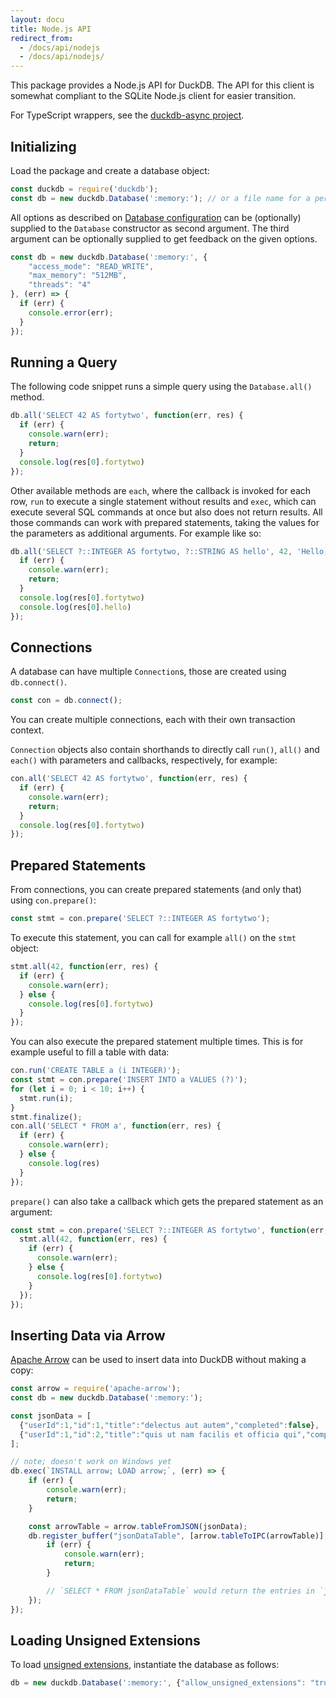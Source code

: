 ```yaml
---
layout: docu
title: Node.js API
redirect_from:
  - /docs/api/nodejs
  - /docs/api/nodejs/
---
```


This package provides a Node.js API for DuckDB.
The API for this client is somewhat compliant to the SQLite Node.js client for easier transition.

For TypeScript wrappers, see the [duckdb-async project](https://www.npmjs.com/package/duckdb-async).

## Initializing

Load the package and create a database object:

```js
const duckdb = require('duckdb');
const db = new duckdb.Database(':memory:'); // or a file name for a persistent DB
```

All options as described on [Database configuration](../../configuration/overview#configuration-reference) can be (optionally) supplied to the `Database` constructor as second argument. The third argument can be optionally supplied to get feedback on the given options.

```js
const db = new duckdb.Database(':memory:', {
    "access_mode": "READ_WRITE",
    "max_memory": "512MB",
    "threads": "4"
}, (err) => {
  if (err) {
    console.error(err);
  }
});
```

## Running a Query

The following code snippet runs a simple query using the `Database.all()` method.

```js
db.all('SELECT 42 AS fortytwo', function(err, res) {
  if (err) {
    console.warn(err);
    return;
  }
  console.log(res[0].fortytwo)
});
```

Other available methods are `each`, where the callback is invoked for each row, `run` to execute a single statement without results and `exec`, which can execute several SQL commands at once but also does not return results. All those commands can work with prepared statements, taking the values for the parameters as additional arguments. For example like so:

```js
db.all('SELECT ?::INTEGER AS fortytwo, ?::STRING AS hello', 42, 'Hello, World', function(err, res) {
  if (err) {
    console.warn(err);
    return;
  }
  console.log(res[0].fortytwo)
  console.log(res[0].hello)
});
```

## Connections

A database can have multiple `Connection`s, those are created using `db.connect()`.

```js
const con = db.connect();
```

You can create multiple connections, each with their own transaction context.

`Connection` objects also contain shorthands to directly call `run()`, `all()` and `each()` with parameters and callbacks, respectively, for example:

```js
con.all('SELECT 42 AS fortytwo', function(err, res) {
  if (err) {
    console.warn(err);
    return;
  }
  console.log(res[0].fortytwo)
});
```

## Prepared Statements

From connections, you can create prepared statements (and only that) using `con.prepare()`:

```js
const stmt = con.prepare('SELECT ?::INTEGER AS fortytwo');
```

To execute this statement, you can call for example `all()` on the `stmt` object:

```js
stmt.all(42, function(err, res) {
  if (err) {
    console.warn(err);
  } else {
    console.log(res[0].fortytwo)
  }
});
```

You can also execute the prepared statement multiple times. This is for example useful to fill a table with data:

```js
con.run('CREATE TABLE a (i INTEGER)');
const stmt = con.prepare('INSERT INTO a VALUES (?)');
for (let i = 0; i < 10; i++) {
  stmt.run(i);
}
stmt.finalize();
con.all('SELECT * FROM a', function(err, res) {
  if (err) {
    console.warn(err);
  } else {
    console.log(res)
  }
});
```

`prepare()` can also take a callback which gets the prepared statement as an argument:

```js
const stmt = con.prepare('SELECT ?::INTEGER AS fortytwo', function(err, stmt) {
  stmt.all(42, function(err, res) {
    if (err) {
      console.warn(err);
    } else {
      console.log(res[0].fortytwo)
    }
  });
});
```

## Inserting Data via Arrow

[Apache Arrow](../../guides/python/sql_on_arrow) can be used to insert data into DuckDB without making a copy:

```js
const arrow = require('apache-arrow');
const db = new duckdb.Database(':memory:');

const jsonData = [
  {"userId":1,"id":1,"title":"delectus aut autem","completed":false},
  {"userId":1,"id":2,"title":"quis ut nam facilis et officia qui","completed":false}
];

// note; doesn't work on Windows yet
db.exec(`INSTALL arrow; LOAD arrow;`, (err) => {
    if (err) {
        console.warn(err);
        return;
    }

    const arrowTable = arrow.tableFromJSON(jsonData);
    db.register_buffer("jsonDataTable", [arrow.tableToIPC(arrowTable)], true, (err, res) => {
        if (err) {
            console.warn(err);
            return;
        }

        // `SELECT * FROM jsonDataTable` would return the entries in `jsonData`
    });
});
```

## Loading Unsigned Extensions

To load [unsigned extensions](../../extensions/overview#ensuring-the-integrity-of-extensions), instantiate the database as follows:

```js
db = new duckdb.Database(':memory:', {"allow_unsigned_extensions": "true"});
```
